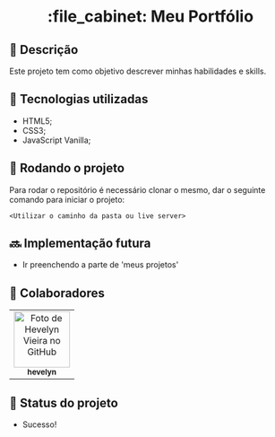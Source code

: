<h1 align="center">:file_cabinet: Meu Portfólio</h1>

## :memo: Descrição
Este projeto tem como objetivo descrever minhas habilidades e skills.

## :wrench: Tecnologias utilizadas
* HTML5;
* CSS3;
* JavaScript Vanilla;

## :rocket: Rodando o projeto
Para rodar o repositório é necessário clonar o mesmo, dar o seguinte comando para iniciar o projeto:
```
<Utilizar o caminho da pasta ou live server>
```

## :soon: Implementação futura
* Ir preenchendo a parte de 'meus projetos' 

## :handshake: Colaboradores
<table>
  <tr>
    <td align="center">
      <a href="https://github.com/hevelyn">
        <img src="https://avatars.githubusercontent.com/u/66382394?v=4" width="100px;" alt="Foto de Hevelyn Vieira no GitHub"/><br>
        <sub>
          <b>hevelyn</b>
        </sub>
      </a>
    </td>
  </tr>
</table>

## :dart: Status do projeto
* Sucesso!